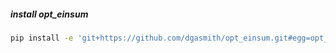 ##### install opt_einsum

```bash
pip install -e 'git+https://github.com/dgasmith/opt_einsum.git#egg=opt_einsum'
```
